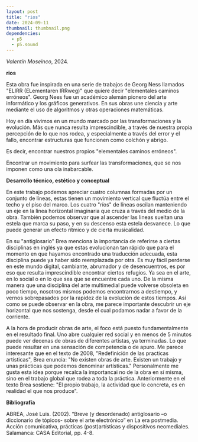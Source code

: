 ```yaml
---
layout: post
title: "rios"
date: 2024-09-11
thumbnail: thumbnail.png
dependencies:
  - p5
  - p5.sound
---
```


<div id="div-sketch">
  <script type="text/javascript" src="sketch.js"></script>
</div>

_Valentín Moseinco_, 2024.

**rios**

Esta obra fue inspirada en una serie de trabajos de Georg Ness llamados "ELIRR (ELementaren IRRweg)" que quiere decir "elementales caminos erróneos". Georg Nees fue un académico alemán pionero del arte informático y los gráficos generativos. En sus obras une ciencia y arte mediante el uso de algoritmos y otras operaciones matemáticas.

Hoy en día vivimos en un mundo marcado por las transformaciones y la evolución. Más que nunca resulta imprescindible, a través de nuestra propia percepción de lo que nos rodea, y especialmente a través del error y el fallo, encontrar estructuras que funcionen como colchón y abrigo. 

Es decir, encontrar nuestros propios "elementales caminos erróneos".

Encontrar un movimiento para surfear las transformaciones, que se nos imponen como una ola inabarcable.



**Desarrollo técnico, estético y conceptual**

En este trabajo podemos apreciar cuatro columnas formadas por un conjunto de líneas, estas tienen un movimiento vertical que fluctúa entre el techo y el piso del marco. Los cuatro "ríos" de líneas oscilan manteniendo un eje en la linea horizontal imaginaria que cruza a través del medio de la obra. También podemos observar que al ascender las lineas sueltan una estela que marca su paso, y en su descenso esta estela desvanece. Lo que puede generar un efecto rítmico y de cierta musicalidad.

En su "antiglosario" Brea menciona la importancia de referirse a ciertas disciplinas en inglés ya que estas evolucionan tan rápido que para el momento en que hayamos encontrado una traducción adecuada, esta disciplina puede ya haber sido reemplazada por otra.
Es muy fácil perderse en este mundo digital, cambiante, abrumador y de desencuentros, es por eso que resulta imprescindible encontrar ciertos refugios. Ya sea en el arte, en lo social o en lo que sea que se encuentre cada uno. De la misma manera que una disciplina del arte multimedial puede volverse obsoleta en poco tiempo, nosotros mismos podemos encontrarnos a destiempo, y vernos sobrepasados por la rapidez de la evolución de estos tiempos. Así como se puede observar en la obra, me parece importante descubrir un eje horizontal que nos sostenga, desde el cual podamos nadar a favor de la corriente.

A la hora de producir obras de arte, el foco está puesto fundamentalmente en el resultado final. Uno abre cualquier red social y en menos de 5 minutos puede ver decenas de obras de diferentes artistas, ya terminadas. Lo que puede resultar en una sensación de competencia o de apuro. Me parece interesante que en el texto de 2008, "Redefinición de las practicas artísticas", Brea enuncia: "No existen obras de arte. Existen un trabajo y unas prácticas que podemos denominar artísticas." Personalmente me gusta esta idea porque recalca la importancai no de la obra en sí misma, sino en el trabajo global que rodea a toda la práctica. Anteriormente en el texto Brea sostiene:
"El propio trabajo, la actividad que lo concreta, es en realidad el que nos produce".



**Bibliografía**

ABREA, José Luis. (2002). “Breve (y desordenado) antiglosario –o diccionario de tópicos- sobre el arte electrónico” en La era postmedia. Acción comunicativa, prácticas (post)artísticas y dispositivos neomediales. Salamanca: CASA Editorial, pp. 4-8.
